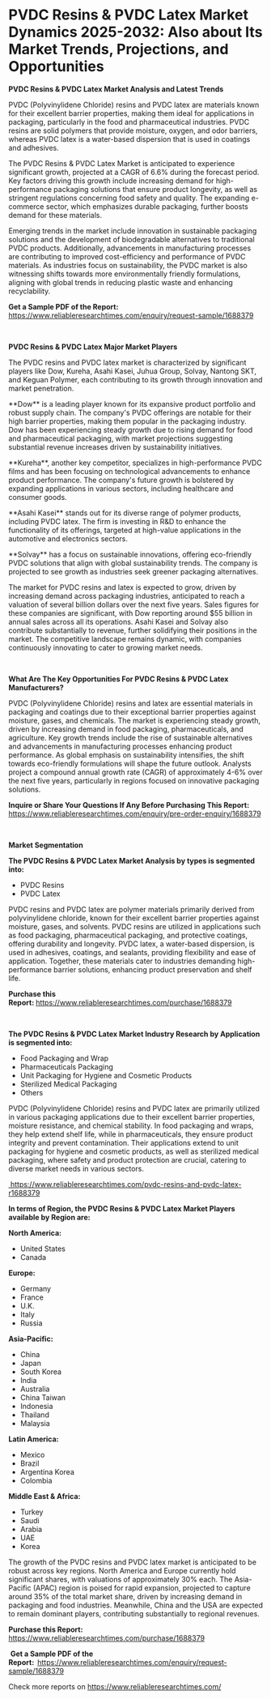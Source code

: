 <p><h1>PVDC Resins & PVDC Latex Market Dynamics 2025-2032: Also about Its Market Trends, Projections, and Opportunities</h1></p><p><strong>PVDC Resins & PVDC Latex Market Analysis and Latest Trends</strong></p>
<p><p>PVDC (Polyvinylidene Chloride) resins and PVDC latex are materials known for their excellent barrier properties, making them ideal for applications in packaging, particularly in the food and pharmaceutical industries. PVDC resins are solid polymers that provide moisture, oxygen, and odor barriers, whereas PVDC latex is a water-based dispersion that is used in coatings and adhesives.</p><p>The PVDC Resins & PVDC Latex Market is anticipated to experience significant growth, projected at a CAGR of 6.6% during the forecast period. Key factors driving this growth include increasing demand for high-performance packaging solutions that ensure product longevity, as well as stringent regulations concerning food safety and quality. The expanding e-commerce sector, which emphasizes durable packaging, further boosts demand for these materials.</p><p>Emerging trends in the market include innovation in sustainable packaging solutions and the development of biodegradable alternatives to traditional PVDC products. Additionally, advancements in manufacturing processes are contributing to improved cost-efficiency and performance of PVDC materials. As industries focus on sustainability, the PVDC market is also witnessing shifts towards more environmentally friendly formulations, aligning with global trends in reducing plastic waste and enhancing recyclability.</p></p>
<p><strong>Get a Sample PDF of the Report:&nbsp;</strong> <a href="https://www.reliableresearchtimes.com/enquiry/request-sample/1688379?utm_campaign=2201&utm_medium=2&utm_source=Github&utm_content=ia&utm_term=26032025&utm_id=pvdc-resins-pvdc-latex">https://www.reliableresearchtimes.com/enquiry/request-sample/1688379</a></p>
<p>&nbsp;</p>
<p><strong>PVDC Resins & PVDC Latex Major Market Players</strong></p>
<p><p>The PVDC resins and PVDC latex market is characterized by significant players like Dow, Kureha, Asahi Kasei, Juhua Group, Solvay, Nantong SKT, and Keguan Polymer, each contributing to its growth through innovation and market penetration. </p><p>**Dow** is a leading player known for its expansive product portfolio and robust supply chain. The company's PVDC offerings are notable for their high barrier properties, making them popular in the packaging industry. Dow has been experiencing steady growth due to rising demand for food and pharmaceutical packaging, with market projections suggesting substantial revenue increases driven by sustainability initiatives.</p><p>**Kureha**, another key competitor, specializes in high-performance PVDC films and has been focusing on technological advancements to enhance product performance. The company's future growth is bolstered by expanding applications in various sectors, including healthcare and consumer goods.</p><p>**Asahi Kasei** stands out for its diverse range of polymer products, including PVDC latex. The firm is investing in R&D to enhance the functionality of its offerings, targeted at high-value applications in the automotive and electronics sectors. </p><p>**Solvay** has a focus on sustainable innovations, offering eco-friendly PVDC solutions that align with global sustainability trends. The company is projected to see growth as industries seek greener packaging alternatives.</p><p>The market for PVDC resins and latex is expected to grow, driven by increasing demand across packaging industries, anticipated to reach a valuation of several billion dollars over the next five years. Sales figures for these companies are significant, with Dow reporting around $55 billion in annual sales across all its operations. Asahi Kasei and Solvay also contribute substantially to revenue, further solidifying their positions in the market. The competitive landscape remains dynamic, with companies continuously innovating to cater to growing market needs.</p></p>
<p>&nbsp;</p>
<p><strong>What Are The Key Opportunities For PVDC Resins & PVDC Latex Manufacturers?</strong></p>
<p><p>PVDC (Polyvinylidene Chloride) resins and latex are essential materials in packaging and coatings due to their exceptional barrier properties against moisture, gases, and chemicals. The market is experiencing steady growth, driven by increasing demand in food packaging, pharmaceuticals, and agriculture. Key growth trends include the rise of sustainable alternatives and advancements in manufacturing processes enhancing product performance. As global emphasis on sustainability intensifies, the shift towards eco-friendly formulations will shape the future outlook. Analysts project a compound annual growth rate (CAGR) of approximately 4-6% over the next five years, particularly in regions focused on innovative packaging solutions.</p></p>
<p><strong>Inquire or Share Your Questions If Any Before Purchasing This Report:</strong> <a href="https://www.reliableresearchtimes.com/enquiry/pre-order-enquiry/1688379?utm_campaign=2201&utm_medium=2&utm_source=Github&utm_content=ia&utm_term=26032025&utm_id=pvdc-resins-pvdc-latex">https://www.reliableresearchtimes.com/enquiry/pre-order-enquiry/1688379</a></p>
<p>&nbsp;</p>
<p><strong>Market Segmentation</strong></p>
<p><strong>The PVDC Resins & PVDC Latex Market Analysis by types is segmented into:</strong></p>
<p><ul><li>PVDC Resins</li><li>PVDC Latex</li></ul></p>
<p><p>PVDC resins and PVDC latex are polymer materials primarily derived from polyvinylidene chloride, known for their excellent barrier properties against moisture, gases, and solvents. PVDC resins are utilized in applications such as food packaging, pharmaceutical packaging, and protective coatings, offering durability and longevity. PVDC latex, a water-based dispersion, is used in adhesives, coatings, and sealants, providing flexibility and ease of application. Together, these materials cater to industries demanding high-performance barrier solutions, enhancing product preservation and shelf life.</p></p>
<p><strong>Purchase this Report:&nbsp;</strong><a href="https://www.reliableresearchtimes.com/purchase/1688379?utm_campaign=2201&utm_medium=2&utm_source=Github&utm_content=ia&utm_term=26032025&utm_id=pvdc-resins-pvdc-latex">https://www.reliableresearchtimes.com/purchase/1688379</a></p>
<p>&nbsp;</p>
<p><strong>The PVDC Resins & PVDC Latex Market Industry Research by Application is segmented into:</strong></p>
<p><ul><li>Food Packaging and Wrap</li><li>Pharmaceuticals Packaging</li><li>Unit Packaging for Hygiene and Cosmetic Products</li><li>Sterilized Medical Packaging</li><li>Others</li></ul></p>
<p><p>PVDC (Polyvinylidene Chloride) resins and PVDC latex are primarily utilized in various packaging applications due to their excellent barrier properties, moisture resistance, and chemical stability. In food packaging and wraps, they help extend shelf life, while in pharmaceuticals, they ensure product integrity and prevent contamination. Their applications extend to unit packaging for hygiene and cosmetic products, as well as sterilized medical packaging, where safety and product protection are crucial, catering to diverse market needs in various sectors.</p></p>
<p><a href="https://www.reliableresearchtimes.com/pvdc-resins-and-pvdc-latex-r1688379?utm_campaign=2201&utm_medium=2&utm_source=Github&utm_content=ia&utm_term=26032025&utm_id=pvdc-resins-pvdc-latex">&nbsp;https://www.reliableresearchtimes.com/pvdc-resins-and-pvdc-latex-r1688379</a></p>
<p><strong>In terms of Region, the PVDC Resins & PVDC Latex Market Players available by Region are:</strong></p>
<p>
    <p> <strong> North America: </strong>
        <ul>
            <li>United States</li>
            <li>Canada</li>
        </ul>
        </p> 
    <p> <strong> Europe: </strong>
        <ul>
            <li>Germany</li>
            <li>France</li>
            <li>U.K.</li>
            <li>Italy</li>
            <li>Russia</li>
        </ul>
        </p> 
    <p> <strong> Asia-Pacific: </strong>
        <ul>
            <li>China</li>
            <li>Japan</li>
            <li>South Korea</li>
            <li>India</li>
            <li>Australia</li>
            <li>China Taiwan</li>
            <li>Indonesia</li>
            <li>Thailand</li>
            <li>Malaysia</li>
        </ul>
        </p> 
    <p> <strong> Latin America: </strong>
        <ul>
            <li>Mexico</li>
            <li>Brazil</li>
            <li>Argentina Korea</li>
            <li>Colombia</li>
        </ul>
        </p> 
    <p> <strong> Middle East & Africa: </strong>
        <ul>
            <li>Turkey</li>
            <li>Saudi</li>
            <li>Arabia</li>
            <li>UAE</li>
            <li>Korea</li>
        </ul>
    </p>
    </p>
<p><p>The growth of the PVDC resins and PVDC latex market is anticipated to be robust across key regions. North America and Europe currently hold significant shares, with valuations of approximately 30% each. The Asia-Pacific (APAC) region is poised for rapid expansion, projected to capture around 35% of the total market share, driven by increasing demand in packaging and food industries. Meanwhile, China and the USA are expected to remain dominant players, contributing substantially to regional revenues.</p></p>
<p><strong>Purchase this Report: </strong><a href="https://www.reliableresearchtimes.com/purchase/1688379?utm_campaign=2201&utm_medium=2&utm_source=Github&utm_content=ia&utm_term=26032025&utm_id=pvdc-resins-pvdc-latex">https://www.reliableresearchtimes.com/purchase/1688379</a></p>
<p>&nbsp;<strong>Get a Sample PDF of the Report:&nbsp;&nbsp;</strong><a href="https://www.reliableresearchtimes.com/enquiry/request-sample/1688379?utm_campaign=2201&utm_medium=2&utm_source=Github&utm_content=ia&utm_term=26032025&utm_id=pvdc-resins-pvdc-latex">https://www.reliableresearchtimes.com/enquiry/request-sample/1688379</a></p>
<p><strong></strong></p>
<p>Check more reports on <a href="https://www.reliableresearchtimes.com/?utm_campaign=2201&utm_medium=2&utm_source=Github&utm_content=ia&utm_term=26032025&utm_id=pvdc-resins-pvdc-latex">https://www.reliableresearchtimes.com/</a></p>